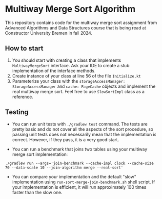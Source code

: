 # Multiway Merge Sort Algorithm
This repository contains code for the multiway merge sort assignment  from Advanced Algorithms and Data Structures course that is being read at Constructor University Bremen in fall 2024.

## How to start

1. You should start with creating a class that implements `MultiwayMergeSort` interface. Ask your IDE to create a stub implementation of the interface methods.
1. Create instance of your class at line 56 of the file `Initialize.kt`
2. Parameterize your class with the `storageAccessManager: StorageAccessManager` and `cache: PageCache` objects and implement the real multiway merge sort. Feel free to use `SlowSortImpl` class as a reference.

## Testing
* You can run unit tests with `./gradlew test` command. The tests are pretty basic and do not cover all the aspects of 
the sort procedure, so passing unit tests does not necessarily mean that the implementation is correct. 
However, if they pass, it is a very good start.

* You can run a benchmark that joins two tables using your multiway merge sort implementation:

```
./gradlew run --args='join-benchmark --cache-impl clock --cache-size 70 --data-scale 10 --join-algorithm merge --real-sort'
```

* You can compare your implementation and the default "slow" implementation using `run-sort-merge-join-benchmark.sh` shell script. If your implementation is efficient, it will run approximately 100 times faster than the slow one.

